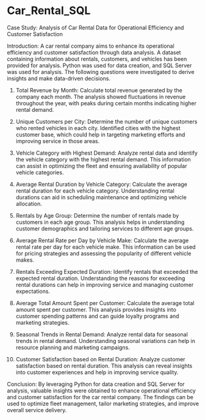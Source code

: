 # Car_Rental_SQL
Case Study: Analysis of Car Rental Data for Operational Efficiency and Customer Satisfaction

Introduction:
A car rental company aims to enhance its operational efficiency and customer satisfaction through data analysis. A dataset containing information about rentals, customers, and vehicles has been provided for analysis. Python was used for data creation, and SQL Server was used for analysis. The following questions were investigated to derive insights and make data-driven decisions.

1. Total Revenue by Month:
Calculate total revenue generated by the company each month.
The analysis showed fluctuations in revenue throughout the year, with peaks during certain months indicating higher rental demand.

2. Unique Customers per City:
Determine the number of unique customers who rented vehicles in each city.
Identified cities with the highest customer base, which could help in targeting marketing efforts and improving service in those areas.

3. Vehicle Category with Highest Demand:
Analyze rental data and identify the vehicle category with the highest rental demand.
This information can assist in optimizing the fleet and ensuring availability of popular vehicle categories.

4. Average Rental Duration by Vehicle Category:
Calculate the average rental duration for each vehicle category.
Understanding rental durations can aid in scheduling maintenance and optimizing vehicle allocation.

5. Rentals by Age Group:
Determine the number of rentals made by customers in each age group.
This analysis helps in understanding customer demographics and tailoring services to different age groups.

6. Average Rental Rate per Day by Vehicle Make:
Calculate the average rental rate per day for each vehicle make.
This information can be used for pricing strategies and assessing the popularity of different vehicle makes.

7. Rentals Exceeding Expected Duration:
Identify rentals that exceeded the expected rental duration.
Understanding the reasons for exceeding rental durations can help in improving service and managing customer expectations.

8. Average Total Amount Spent per Customer:
Calculate the average total amount spent per customer.
This analysis provides insights into customer spending patterns and can guide loyalty programs and marketing strategies.

9. Seasonal Trends in Rental Demand:
Analyze rental data for seasonal trends in rental demand.
Understanding seasonal variations can help in resource planning and marketing campaigns.

10. Customer Satisfaction based on Rental Duration:
Analyze customer satisfaction based on rental duration.
This analysis can reveal insights into customer experiences and help in improving service quality.


Conclusion:
By leveraging Python for data creation and SQL Server for analysis, valuable insights were obtained to enhance operational efficiency and customer satisfaction for the car rental company. The findings can be used to optimize fleet management, tailor marketing strategies, and improve overall service delivery.
